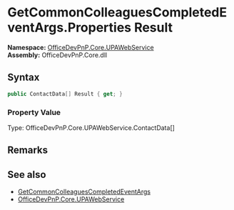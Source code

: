 # GetCommonColleaguesCompletedEventArgs.Properties Result
  

**Namespace:** [OfficeDevPnP.Core.UPAWebService](OfficeDevPnP.Core.UPAWebService.md)  
**Assembly:** OfficeDevPnP.Core.dll  
## Syntax
```C#
public ContactData[] Result { get; }
```

### Property Value
Type: OfficeDevPnP.Core.UPAWebService.ContactData[]  

## Remarks 

## See also
- [GetCommonColleaguesCompletedEventArgs](OfficeDevPnP.Core.UPAWebService.GetCommonColleaguesCompletedEventArgs.md) 
- [OfficeDevPnP.Core.UPAWebService](OfficeDevPnP.Core.UPAWebService.md)
